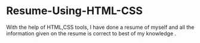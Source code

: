 # Resume-Using-HTML-CSS
With the help of HTML,CSS tools, I have done a resume of myself and all the information given on the resume is correct to best of my knowledge .
